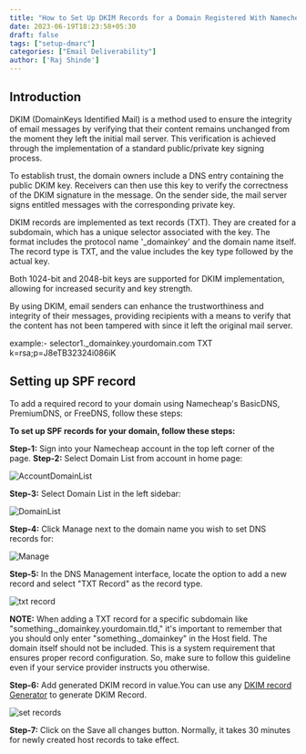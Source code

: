 ```yaml
---
title: "How to Set Up DKIM Records for a Domain Registered With Namecheap"
date: 2023-06-19T18:23:58+05:30
draft: false
tags: ["setup-dmarc"]
categories: ["Email Deliverability"]
author: ['Raj Shinde']
---
```



## Introduction

DKIM (DomainKeys Identified Mail) is a method used to ensure the integrity of email messages by verifying that their content remains unchanged from the moment they left the initial mail server. This verification is achieved through the implementation of a standard public/private key signing process.

To establish trust, the domain owners include a DNS entry containing the public DKIM key. Receivers can then use this key to verify the correctness of the DKIM signature in the message. On the sender side, the mail server signs entitled messages with the corresponding private key.

DKIM records are implemented as text records (TXT). They are created for a subdomain, which has a unique selector associated with the key. The format includes the protocol name '_domainkey' and the domain name itself. The record type is TXT, and the value includes the key type followed by the actual key.

Both 1024-bit and 2048-bit keys are supported for DKIM implementation, allowing for increased security and key strength.

By using DKIM, email senders can enhance the trustworthiness and integrity of their messages, providing recipients with a means to verify that the content has not been tampered with since it left the original mail server.

example:- selector1._domainkey.yourdomain.com        TXT     k=rsa;p=J8eTB32324i086iK





## Setting up SPF record

To add a required record to your domain using Namecheap's BasicDNS, PremiumDNS, or FreeDNS, follow these steps:

**To set up SPF records for your domain, follow these steps:**

**Step-1:**  Sign into your Namecheap account in the top left corner of the page.
**Step-2:**  Select Domain List from account  in home page:

![AccountDomainList](https://i.imgur.com/gjuNflT.png)

**Step-3:**  Select Domain List in the left sidebar:

![DomainList](https://i.imgur.com/zTfK2E5.png)

**Step-4:** Click Manage next to the domain name you wish to set DNS records for:

![Manage](https://i.imgur.com/olq5O1q.png)

**Step-5:** In the DNS Management interface, locate the option to add a new record and select "TXT Record" as the record type.

![txt record](https://i.imgur.com/DkOcSTD.png)
 
**NOTE:** When adding a TXT record for a specific subdomain like "something._domainkey.yourdomain.tld," it's important to remember that you should only enter "something._domainkey" in the Host field. The domain itself should not be included. This is a system requirement that ensures proper record configuration. So, make sure to follow this guideline even if your service provider instructs you otherwise.

**Step-6:** Add generated DKIM record in value.You can use any [DKIM record Generator](https://emaildojo.io/dkim-generator) to generate DKIM Record.

![set records](https://i.imgur.com/uSsDIXS.png)


**Step-7:** Click on the Save all changes button. Normally, it takes 30 minutes for newly created host records to take effect.



